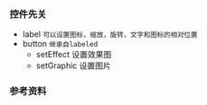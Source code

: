 
### 控件先关
+ label `可以设置图标，缩放，旋转，文字和图标的相对位置`
+ button `继承自labeled`
    + setEffect 设置效果图
    + setGraphic 设置图片


### 参考资料
